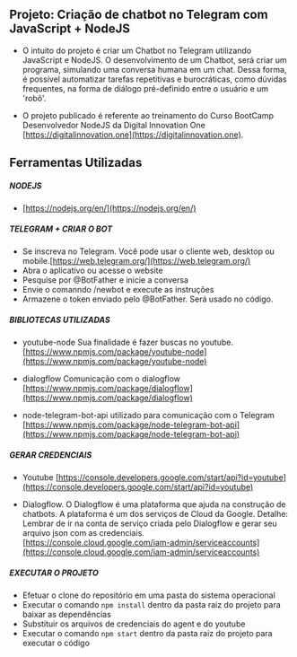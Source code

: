 ## Projeto: Criação de chatbot no Telegram com JavaScript + NodeJS

- O intuito do projeto é criar um Chatbot no Telegram utilizando JavaScript e NodeJS. O desenvolvimento de um Chatbot, será criar um programa, simulando uma conversa humana em um chat. Dessa forma, é possível automatizar tarefas repetitivas e burocráticas, como dúvidas frequentes, na forma de diálogo pré-definido entre o usuário e um 'robô'.

- O projeto publicado é referente ao treinamento do Curso BootCamp Desenvolvedor NodeJS da Digital Innovation One [https://digitalinnovation.one](https://digitalinnovation.one).

## Ferramentas Utilizadas

##### NODEJS

- [https://nodejs.org/en/](https://nodejs.org/en/)

##### TELEGRAM + CRIAR O BOT

- Se inscreva no Telegram. Você pode usar o cliente web, desktop ou mobile.[https://web.telegram.org/](https://web.telegram.org/)
- Abra o aplicativo ou acesse o website
- Pesquise por @BotFather e inicie a conversa
- Envie o comanndo /newbot e execute as instruções
- Armazene o token enviado pelo @BotFather. Será usado no código.

##### BIBLIOTECAS UTILIZADAS

- youtube-node 
  Sua finalidade é fazer buscas no youtube.
  [https://www.npmjs.com/package/youtube-node](https://www.npmjs.com/package/youtube-node)

- dialogflow 
  Comunicação com o dialogflow
  [https://www.npmjs.com/package/dialogflow](https://www.npmjs.com/package/dialogflow)

- node-telegram-bot-api
  utilizado para comunicação com o Telegram
  [https://www.npmjs.com/package/node-telegram-bot-api](https://www.npmjs.com/package/node-telegram-bot-api)

##### GERAR CREDENCIAIS 

- Youtube
  [https://console.developers.google.com/start/api?id=youtube](https://console.developers.google.com/start/api?id=youtube)


- Dialogflow. 
  O Dialogflow é uma plataforma que ajuda na construção de chatbots. A plataforma é um dos serviços de Cloud da Google.
  Detalhe:  Lembrar de ir na conta de serviço criada pelo Dialogflow e gerar seu arquivo json com as credenciais.
  [https://console.cloud.google.com/iam-admin/serviceaccounts](https://console.cloud.google.com/iam-admin/serviceaccounts)

##### EXECUTAR O PROJETO

- Efetuar o clone do repositório em uma pasta do sistema operacional
- Executar o comando `npm install` dentro da pasta raiz do projeto para baixar as dependências
- Substituir os arquivos de credenciais do agent e do youtube
- Executar o comando `npm start` dentro da pasta raiz do projeto para executar o código
